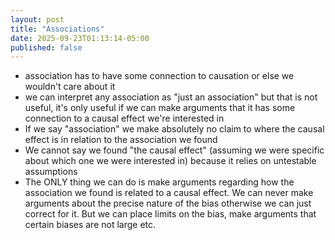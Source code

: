 ```yaml
---
layout: post
title: "Associations"
date: 2025-09-23T01:13:14-05:00
published: false
---
```


- association has to have some connection to causation or else we wouldn't care about it
- we can interpret any association as "just an association" but that is not useful, it's only useful if we can make arguments that it has some connection to a causal effect we're interested in
- If we say "association" we make absolutely no claim to where the causal effect is in relation to the association we found
- We cannot say we found "the causal effect" (assuming we were specific about which one we were interested in) because it relies on untestable assumptions
- The ONLY thing we can do is make arguments regarding how the association we found is related to a causal effect. We can never make arguments about the precise nature of the bias otherwise we can just correct for it. But we can place limits on the bias, make arguments that certain biases are not large etc.




